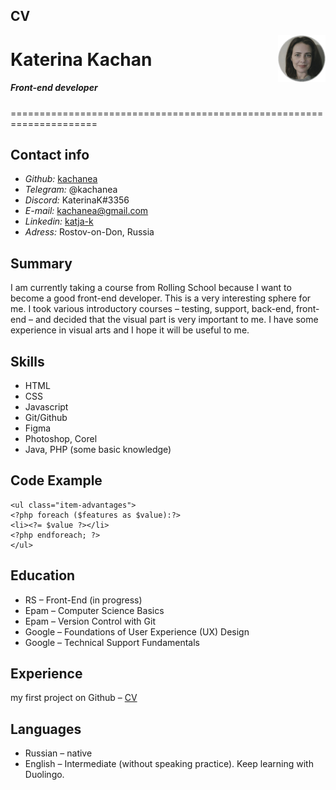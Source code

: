 ## CV
<img src="assets/img/foto.png" alt="foto" width="15%" align="right">
<h1> Katerina Kachan </h1>
<h5> Front-end developer </h5>
=====================================================================

## **Contact info**

* *Github:* [kachanea](https://github.com/kachanea)
* *Telegram:* @kachanea
* *Discord:* KaterinaK#3356
* *E-mail:* [kachanea@gmail.com](mailto:kachanea@gmail.com)
* *Linkedin:* [katja-k](https://www.linkedin.com/in/katja-k/overlay/contact-info/)
* *Adress:* Rostov-on-Don, Russia

## **Summary**

I am currently taking a course from Rolling School because I want to become a good front-end developer. 
This is a very interesting sphere for me. I took various introductory courses – testing, support, back-end, front-end  – and decided that the visual part is very important to me. I have some experience in visual arts and I hope it will be useful to me.

## **Skills**

+ HTML
+ CSS
+ Javascript
+ Git/Github
+ Figma
+ Photoshop, Corel
+ Java, PHP (some basic knowledge)

## **Code Example**

```
<ul class="item-advantages">
<?php foreach ($features as $value):?> 
<li><?= $value ?></li> 
<?php endforeach; ?> 
</ul> 
```
## **Education**

- RS – Front-End (in progress)
- Epam – Computer Science Basics
- Epam – Version Control with Git
- Google – Foundations of User Experience (UX) Design
- Google – Technical Support Fundamentals

## **Experience**

my first project on Github – [CV](https://kachanea.github.io/rsschool-cv/cv)

## **Languages**

* Russian – native
* English – Intermediate (without speaking practice). Keep learning with Duolingo.
 
